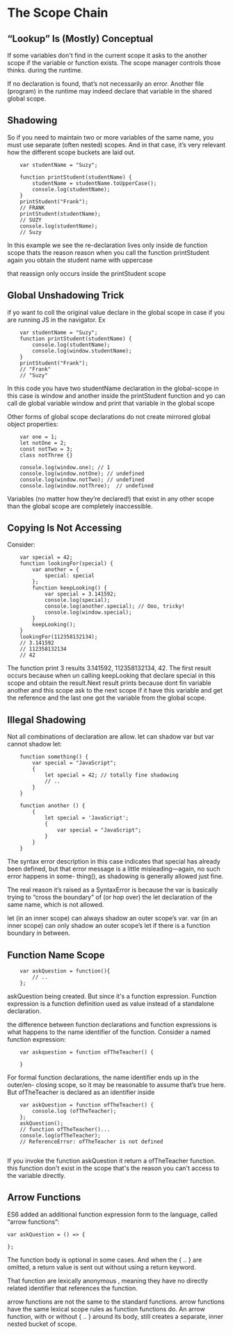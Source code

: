 # The Scope Chain


## “Lookup” Is (Mostly) Conceptual

If some variables don't find in the current scope it asks to the another scope if the variable or function exists. The scope manager controls those thinks. during the runtime.

If no declaration is found, that’s not necessarily an error. Another file (program) in the runtime may indeed declare that variable in the shared global scope.

## Shadowing

So if you need to maintain two or more variables of the same name, you must use separate (often nested) scopes. And in that case, it’s very relevant how the different scope buckets are laid out.

```
    var studentName = "Suzy";
        
    function printStudent(studentName) { 
        studentName = studentName.toUpperCase(); 
        console.log(studentName);
    }
    printStudent("Frank");
    // FRANK
    printStudent(studentName);
    // SUZY
    console.log(studentName);
    // Suzy  
```

In this example we see the re-declaration lives only inside de function scope thats the reason reason when you call the function printStudent again you obtain the student name with uppercase

that reassign only occurs inside the printStudent scope

## Global Unshadowing Trick

if yo want to coll the original value declare in the global scope in case if you are running JS in the navigator. Ex

```
    var studentName = "Suzy";
    function printStudent(studentName) { 
        console.log(studentName); 
        console.log(window.studentName);
    }
    printStudent("Frank");
    // "Frank"
    // "Suzy"

```

In this code you have two studentName declaration in the global-scope in this case is window and another inside the printStudent function and yo can call de global variable window and print that variable in the global scope

Other forms of global scope declarations do not create mirrored global object properties:

```
    var one = 1;
    let notOne = 2; 
    const notTwo = 3; 
    class notThree {}

    console.log(window.one); // 1
    console.log(window.notOne); // undefined
    console.log(window.notTwo); // undefined
    console.log(window.notThree);  // undefined
```

Variables (no matter how they’re declared!) that exist in any other scope than the global scope are completely inaccessible.

## Copying Is Not Accessing

Consider:

```
    var special = 42;
    function lookingFor(special) { 
        var another = {
            special: special
        };
        function keepLooking() {
            var special = 3.141592;
            console.log(special); 
            console.log(another.special); // Ooo, tricky! 
            console.log(window.special);
        }
        keepLooking();
    }
    lookingFor(112358132134);
    // 3.141592
    // 112358132134
    // 42

```
The function print 3 results 3.141592, 112358132134, 42. The first result occurs because when un calling keepLooking that declare special in this scope and obtain the result.Next result prints because dont fin variable another and this scope ask to the next scope if it have this variable and get the reference and the last one got the variable from the global scope.

## Illegal Shadowing

Not all combinations of declaration are allow. let can shadow var but var cannot shadow let:

```
    function something() {
        var special = "JavaScript";
        {
            let special = 42; // totally fine shadowing
            // ..
        } 
    }

    function another () {
        {
            let special = 'JavaScript';
            {
                var special = "JavaScript";
            }
        }
    }

```

The syntax error description in this case indicates that special has already been defined, but that error message is a little misleading—again, no such error happens in some- thing(), as shadowing is generally allowed just fine.

The real reason it’s raised as a SyntaxError is because the var is basically trying to “cross the boundary” of (or hop over) the let declaration of the same name, which is not allowed.

let (in an inner scope) can always shadow an outer scope’s var. var (in an inner scope) can only shadow an outer scope’s let if there is a function boundary in between.

## Function Name Scope

```
    var askQuestion = function(){ 
        // ..
    };

```

askQuestion being created. But since it's a function expression.
Function expression is a function definition used as value instead of a standalone declaration.

the difference between function declarations and function expressions is what happens to the name identifier of the function. Consider a named function expression:

```
    var askquestion = function ofTheTeacher() {

    }
```

For formal function declarations, the name identifier ends up in the outer/en- closing scope, so it may be reasonable to assume that’s true here. But ofTheTeacher is declared as an identifier inside

```
    var askQuestion = function ofTheTeacher() { 
        console.log (ofTheTeacher);
    };
    askQuestion();
    // function ofTheTeacher()...
    console.log(ofTheTeacher);
    // ReferenceError: ofTheTeacher is not defined
    
```

If you invoke the function askQuestion it return a ofTheTeacher function. this function don't exist in the scope that's the reason you can't access to the variable directly.

## Arrow Functions

ES6 added an additional function expression form to the language, called “arrow functions”:

```
var askQuestion = () => {

};
```

The function body is optional in some cases. And when the { .. } are omitted, a return value is sent out without using a return keyword.

That function are lexically anonymous , meaning they have no directly related identifier that references the function.

arrow functions are not the same to the standard functions.
arrow functions have the same lexical scope rules as function functions do. An arrow function, with or without { .. } around its body, still creates a separate, inner nested bucket of scope.
